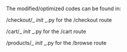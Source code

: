 The modified/optimized codes can be found in: 

/checkout/_ _init_ _.py for the /checkout route

/cart/_ _init_ _.py for the /cart route

/products/_ _init_ _.py for the /browse route
